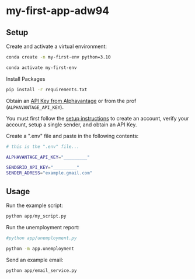 # my-first-app-adw94




## Setup

Create and activate a virtual environment:

```sh
conda create -n my-first-env python=3.10

conda activate my-first-env
```


Install Packages

```sh
pip install -r requirements.txt
```

Obtain an [API Key from Alphavantage](https://www.alphavantage.co/support/#api-key) or from the prof (`ALPHAVANTAGE_API_KEY`).

You must first follow the [setup instructions](https://github.com/prof-rossetti/intro-to-python/blob/main/notes/python/packages/sendgrid.md) to create an account, verify your account, setup a single sender, and obtain an API Key.

Create a ".env" file and paste in the following contents:

```sh
# this is the ".env" file...

ALPHAVANTAGE_API_KEY="_________"

SENDGRID_API_KEY="_________"
SENDER_ADRESS="example.gmail.com"
```

## Usage

Run the example script:

```sh
python app/my_script.py
```

Run the unemployment report:

```sh
#python app/unemployment.py

python -m app.unemployment
```

Send an example email:


```sh
python app/email_service.py
```
